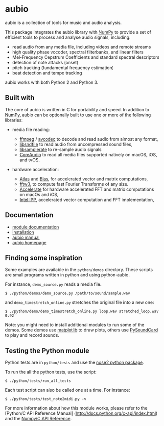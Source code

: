 aubio
=====

aubio is a collection of tools for music and audio analysis.

This package integrates the aubio library with [NumPy] to provide a set of
efficient tools to process and analyse audio signals, including:

- read audio from any media file, including videos and remote streams
- high quality phase vocoder, spectral filterbanks, and linear filters
- Mel-Frequency Cepstrum Coefficients and standard spectral descriptors
- detection of note attacks (onset)
- pitch tracking (fundamental frequency estimation)
- beat detection and tempo tracking

aubio works with both Python 2 and Python 3.

Built with
----------

The core of aubio is written in C for portability and speed. In addition to
[NumPy], aubio can be optionally built to use one or more of the following
libraries:

- media file reading:

    - [ffmpeg](https://ffmpeg.org) / [avcodec](https://libav.org) to decode and
      read audio from almost any format,
    - [libsndfile](http://www.mega-nerd.com/libsndfile/) to read audio from
      uncompressed sound files,
    - [libsamplerate](http://www.mega-nerd.com/SRC/) to re-sample audio signals
    - [CoreAudio](https://developer.apple.com/reference/coreaudio) to read all
      media files supported natively on macOS, iOS, and tvOS.

- hardware acceleration:

    - [Atlas](http://math-atlas.sourceforge.net/) and
      [Blas](https://en.wikipedia.org/wiki/Basic_Linear_Algebra_Subprograms),
      for accelerated vector and matrix computations,
    - [fftw3](http://fftw.org), to compute fast Fourier Transforms of any size.
    - [Accelerate](https://developer.apple.com/reference/accelerate) for
      hardware accelerated FFT and matrix computations on macOs and iOS,
    - [Intel IPP](https://software.intel.com/en-us/intel-ipp), accelerated
      vector computation and FFT implementation,

Documentation
-------------

- [module documentation][doc_python]
- [installation][doc_python_install]
- [aubio manual][manual]
- [aubio homepage][homepage]

[manual]: https://aubio.org/manual/latest/
[doc_python]: https://aubio.org/manual/latest/python.html
[doc_python_install]: https://aubio.org/manual/latest/python_module.html
[homepage]: https://aubio.org
[NumPy]: https://www.numpy.org

Finding some inspiration
------------------------

Some examples are available in the `python/demos` directory. These scripts are
small programs written in python and using python-aubio.

For instance, `demo_source.py` reads a media file.

    $ ./python/demos/demo_source.py /path/to/sound/sample.wav

and `demo_timestretch_online.py` stretches the original file into a new one:

    $ ./python/demo/demo_timestretch_online.py loop.wav stretched_loop.wav 0.92`

Note: you might need to install additional modules to run some of the demos.
Some demos use [matplotlib](http://matplotlib.org/) to draw plots, others use
[PySoundCard](https://github.com/bastibe/PySoundCard) to play and record
sounds.

Testing the Python module
-------------------------

Python tests are in `python/tests` and use the [nose2 python package][nose2].

To run the all the python tests, use the script:

    $ ./python/tests/run_all_tests

Each test script can also be called one at a time. For instance:

    $ ./python/tests/test_note2midi.py -v

[nose2]: https://github.com/nose-devs/nose2

For more information about how this module works, please refer to the [Python/C
API Reference Manual] (http://docs.python.org/c-api/index.html) and the
[Numpy/C API Reference](http://docs.scipy.org/doc/numpy/reference/c-api.html).
